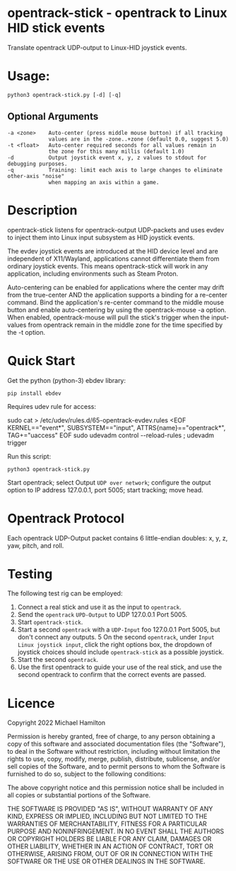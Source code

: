 
opentrack-stick - opentrack to Linux HID stick events
=====================================================

Translate opentrack UDP-output to Linux-HID joystick events.

Usage:
======

    python3 opentrack-stick.py [-d] [-q]

Optional Arguments
------------------

    -a <zone>    Auto-center (press middle mouse button) if all tracking
                 values are in the -zone..+zone (default 0.0, suggest 5.0)
    -t <float>   Auto-center required seconds for all values remain in
                 the zone for this many millis (default 1.0)
    -d           Output joystick event x, y, z values to stdout for debugging purposes.
    -q           Training: limit each axis to large changes to eliminate other-axis "noise"
                 when mapping an axis within a game.

Description
===========

opentrack-stick listens for opentrack-output UDP-packets and uses evdev
to inject them into Linux input subsystem as HID joystick events.

The evdev joystick events are introduced at the HID device level and are
independent of X11/Wayland, applications cannot differentiate them
from ordinary joystick events.  This means opentrack-stick will work in
any application, including environments such as Steam Proton.

Auto-centering can be enabled for applications where the center
may drift from the true-center AND the application supports a
binding for a re-center command.  Bind the application's re-center
command to the middle mouse button and enable auto-centering by
using the opentrack-mouse -a option. When enabled, opentrack-mouse
will pull the stick's trigger when the input-values from
opentrack remain in the middle zone for the time specified
by the -t option.

Quick Start
===========

Get the python (python-3) ebdev library:

    pip install ebdev

Requires udev rule for access:

sudo cat > /etc/udev/rules.d/65-opentrack-evdev.rules <EOF
KERNEL=="event*", SUBSYSTEM=="input", ATTRS{name}=="opentrack*",  TAG+="uaccess"
EOF
sudo udevadm control --reload-rules ; udevadm trigger

Run this script:

    python3 opentrack-stick.py

Start opentrack; select Output `UDP over network`; configure the
output option to IP address 127.0.0.1, port 5005; start tracking;
move head.

Opentrack Protocol
==================

Each opentrack UDP-Output packet contains 6 little-endian
doubles: x, y, z, yaw, pitch, and roll.

Testing
=======

The following test rig can be employed:

1. Connect a real stick and use it as the input to `opentrack`.
2. Send the `opentrack` `UPD-Output` to UDP 127.0.0.1 Port 5005.
3. Start `opentrack-stick`.
4. Start a second `opentrack` with a `UDP-Input` foo 127.0.0.1 Port 5005,
   but don't connect any outputs.
5  On the second `opentrack`, under `Input` `Linux joystick input`, click
   the right options box, the dropdown of joystick choices should include
   `opentrack-stick` as a possible joystick.
6. Start the second `opentrack`.
7. Use the first opentrack to guide your use of the real stick, and
   use the second opentrack to confirm that the correct events are passed.

Licence
=======

Copyright 2022 Michael Hamilton

Permission is hereby granted, free of charge, to any person obtaining a
copy of this software and associated documentation files (the "Software"),
to deal in the Software without restriction, including without limitation
the rights to use, copy, modify, merge, publish, distribute, sublicense,
and/or sell copies of the Software, and to permit persons to whom the
Software is furnished to do so, subject to the following conditions:

The above copyright notice and this permission notice shall be included
in all copies or substantial portions of the Software.

THE SOFTWARE IS PROVIDED "AS IS", WITHOUT WARRANTY OF ANY KIND, EXPRESS OR
IMPLIED, INCLUDING BUT NOT LIMITED TO THE WARRANTIES OF MERCHANTABILITY,
FITNESS FOR A PARTICULAR PURPOSE AND NONINFRINGEMENT. IN NO EVENT SHALL
THE AUTHORS OR COPYRIGHT HOLDERS BE LIABLE FOR ANY CLAIM, DAMAGES OR OTHER
LIABILITY, WHETHER IN AN ACTION OF CONTRACT, TORT OR OTHERWISE, ARISING FROM,
OUT OF OR IN CONNECTION WITH THE SOFTWARE OR THE USE OR OTHER DEALINGS IN THE
SOFTWARE.
